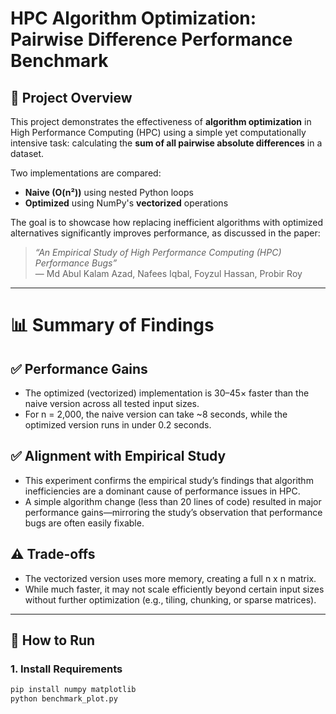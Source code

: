 # HPC Algorithm Optimization: Pairwise Difference Performance Benchmark

## 📌 Project Overview

This project demonstrates the effectiveness of **algorithm optimization** in High Performance Computing (HPC) using a simple yet computationally intensive task: calculating the **sum of all pairwise absolute differences** in a dataset.

Two implementations are compared:

- **Naive (O(n²))** using nested Python loops
- **Optimized** using NumPy's **vectorized** operations

The goal is to showcase how replacing inefficient algorithms with optimized alternatives significantly improves performance, as discussed in the paper:
> *“An Empirical Study of High Performance Computing (HPC) Performance Bugs”*  
> — Md Abul Kalam Azad, Nafees Iqbal, Foyzul Hassan, Probir Roy

---

# 📊 Summary of Findings

## ✅ Performance Gains
- The optimized (vectorized) implementation is 30–45× faster than the naive version across all tested input sizes.
- For n = 2,000, the naive version can take ~8 seconds, while the optimized version runs in under 0.2 seconds.

## ✅ Alignment with Empirical Study
- This experiment confirms the empirical study’s findings that algorithm inefficiencies are a dominant cause of performance issues in HPC.
- A simple algorithm change (less than 20 lines of code) resulted in major performance gains—mirroring the study’s observation that performance bugs are often easily fixable.

## ⚠️ Trade-offs
- The vectorized version uses more memory, creating a full n x n matrix.
- While much faster, it may not scale efficiently beyond certain input sizes without further optimization (e.g., tiling, chunking, or sparse matrices).

---

## 🧪 How to Run

### 1. Install Requirements
```bash
pip install numpy matplotlib
python benchmark_plot.py
